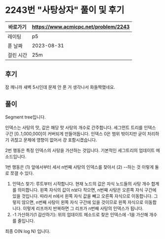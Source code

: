# 2243번 "사탕상자" 풀이 및 후기

| 바로가기  | <https://www.acmicpc.net/problem/2243> |
|-------|----------------------------------------|
| 레이팅   | p5                                     |
| 푼 날짜  | 2023-08-31                             |
| 걸린 시간 | 25m                                    |

## 후기

잠 깨니까 새벽 5시인데 문제 안 푼 거 생각나서 화들짝했네요.

## 풀이

Segment tree입니다.

인덱스는 사탕의 맛, 값은 해당 맛 사탕의 개수로 간주합니다.
세그먼트 트리를 인덱스 구간 [0..1,000,000]이 커버되게 만들어둡니다.
인덱스 0은 범위 밖이지만 굳이 처리하기 귀찮고 문제에 영향이 없어서 걍 포함시켰습니다.

2번 행동은 특정 인덱스의 사탕을 가산하는 것입니다.
기본적인 세그트리의 업데이트 메소드입니다.

1번 행동은 (1) 앞에서부터 세서 n번째 사탕의 인덱스를 찾아서 (2) --하는 것 이렇게 둘로 쪼갤 수 있다.

1. 인덱스 찾기: 루트부터 시작합니다.
   현재 노드의 값은 자식 노드들의 사탕 개수 합계를 의미합니다.
   왼쪽 자식의 값이 n보다 작으면, n번째 사탕은 오른쪽 자식 구간에 있을 것입니다. 따라서 n에서 왼쪽 자식 값을 빼고 오른쪽 자식으로 이동합니다.
   그렇지 않으면, n번째 사탕이 왼쪽 자식 구간에 있을 것이므로 왼쪽 자식으로 이동합니다.
   이렇게 리프까지 반복하면 그 리프가 n번째 사탕의 인덱스가 됩니다.
2. -1 가산하기(1 감산하기): 위의 업데이트 메소드로 찾은 인덱스에 -1을 가산해 개수를 줄입니다.

최종 O(N log N) 입니다.
